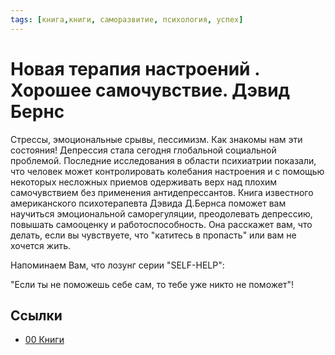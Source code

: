 ```yaml
---
tags: [книга,книги, саморазвитие, психология, успех]
---
```

# Новая терапия настроений . Хорошее самочувствие. Дэвид Бернс

Стрессы, эмоциональные срывы, пессимизм. Как знакомы нам эти состояния! Депрессия стала сегодня глобальной социальной проблемой. Последние исследования в области психиатрии показали, что человек может контролировать колебания настроения и с помощью некоторых несложных приемов одерживать верх над плохим самочувствием без применения антидепрессантов. Книга известного американского психотерапевта Дэвида Д.Бернса поможет вам научиться эмоциональной саморегуляции, преодолевать депрессию, повышать самооценку и работоспособность. Она расскажет вам, что делать, если вы чувствуете, что "катитесь в пропасть" или вам не хочется жить.

Напоминаем Вам, что лозунг серии "SELF-HELP":

"Если ты не поможешь себе сам, то тебе уже никто не поможет"!

## Ссылки

* [00 Книги](00%20%D0%9A%D0%BD%D0%B8%D0%B3%D0%B8.md)
